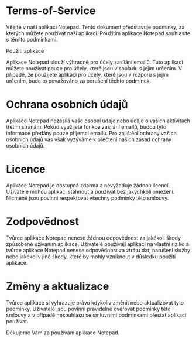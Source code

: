 # Terms-of-Service

Vítejte v naší aplikaci Notepad. Tento dokument představuje podmínky, za kterých můžete používat naši aplikaci. Použitím aplikace Notepad souhlasíte s těmito podmínkami.

Použití aplikace

Aplikace Notepad slouží výhradně pro účely zasílání emailů. Tuto aplikaci můžete používat pouze pro účely, které jsou v souladu s jejím určením. V případě, že použijete aplikaci pro účely, které jsou v rozporu s jejím určením, bude to považováno za porušení těchto podmínek.

# Ochrana osobních údajů

Aplikace Notepad nezasílá vaše osobní údaje nebo údaje o vašich aktivitách třetím stranám. Pokud využijete funkce zasílání emailů, budou tyto informace předány pouze příjemci emailu. Pro zajištění ochrany vašich osobních údajů vás však vyzýváme k přečtení našich zásad ochrany osobních údajů.

# Licence

Aplikace Notepad je dostupná zdarma a nevyžaduje žádnou licenci. Uživatelé mohou aplikaci stáhnout a používat bez jakýchkoli omezení. Nicméně jsou povinni respektovat všechny podmínky této smlouvy.

# Zodpovědnost

Tvůrce aplikace Notepad nenese žádnou odpovědnost za jakékoli škody způsobené užíváním aplikace. Uživatelé používají aplikaci na vlastní riziko a tvůrce aplikace Notepad nenese odpovědnost za ztrátu dat, narušení služby nebo jakékoliv jiné škody, které by mohly vzniknout v důsledku použití aplikace.

# Změny a aktualizace

Tvůrce aplikace si vyhrazuje právo kdykoliv změnit nebo aktualizovat tyto podmínky. Uživatelé jsou povinni pravidelně ověřovat podmínky této smlouvy a v případě nesouhlasu se smluvními podmínkami přestat aplikaci používat.

Děkujeme Vám za používání aplikace Notepad.
